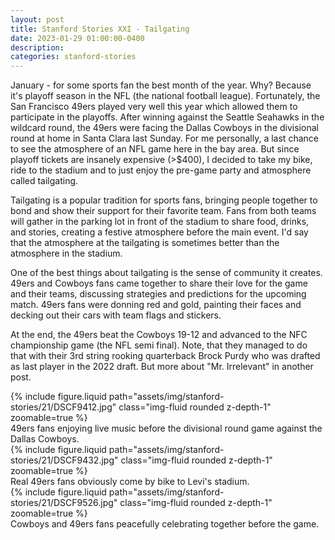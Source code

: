 ```yaml
---
layout: post
title: Stanford Stories XXI - Tailgating
date: 2023-01-29 01:00:00-0400
description:
categories: stanford-stories
---
```


January - for some sports fan the best month of the year. Why? Because it's
playoff season in the NFL (the national football league).
Fortunately, the San Francisco 49ers played very well this year which allowed
them to participate in the playoffs.
After winning against the Seattle Seahawks in the wildcard round, the 49ers
were facing the Dallas Cowboys in the divisional round at home in Santa
Clara last Sunday.
For me personally, a last chance to see the atmosphere of an NFL game here in the
bay area. But since playoff tickets are insanely expensive (>$400), I decided
to take my bike, ride to the stadium and to just enjoy the pre-game party
and atmosphere called tailgating.

Tailgating is a popular tradition for sports fans, bringing people together to bond and
show their support for their favorite team.
Fans from both teams will gather in the parking lot in front of the stadium
to share food, drinks, and stories, creating a festive atmosphere before the main event.
I'd say that the atmosphere at the tailgating is sometimes better than the
atmosphere in the stadium.

One of the best things about tailgating is the sense of community it creates.
49ers and Cowboys fans came together to share their love for the game and their teams,
discussing strategies and predictions for the upcoming match.
49ers fans were donning red and gold, painting their faces and decking out
their cars with team flags and stickers.

At the end, the 49ers beat the Cowboys 19-12 and advanced to the NFC championship
game (the NFL semi final). Note, that they managed to do that with their 3rd string
rooking quarterback Brock Purdy who was drafted as last player in the 2022 draft.
But more about "Mr. Irrelevant" in another post.

<div class="row mt-3">
    <div class="col-sm mt-3 mt-md-0">
        {% include figure.liquid path="assets/img/stanford-stories/21/DSCF9412.jpg" class="img-fluid rounded z-depth-1" zoomable=true %}
    </div>
</div>
<div class="caption">
    49ers fans enjoying live music before the divisional round game against the Dallas Cowboys.
</div>

<div class="row mt-3">
    <div class="col-sm mt-3 mt-md-0">
        {% include figure.liquid path="assets/img/stanford-stories/21/DSCF9432.jpg" class="img-fluid rounded z-depth-1" zoomable=true %}
    </div>
</div>
<div class="caption">
    Real 49ers fans obviously come by bike to Levi's stadium.
</div>

<div class="row mt-3">
    <div class="col-sm mt-3 mt-md-0">
        {% include figure.liquid path="assets/img/stanford-stories/21/DSCF9526.jpg" class="img-fluid rounded z-depth-1" zoomable=true %}
    </div>
</div>
<div class="caption">
    Cowboys and 49ers fans peacefully celebrating together before the game.
</div>

